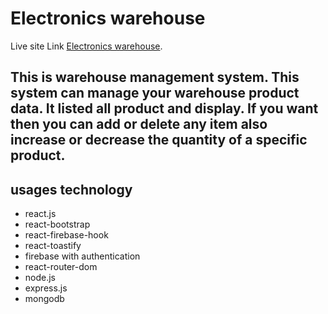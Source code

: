 # Electronics warehouse

Live site Link [Electronics warehouse](https://warehouse-management-cli-9f2b9.web.app/).

## This is warehouse management system. This system can manage your warehouse product data. It listed all product and display. If you want then you can add or delete any item also increase or decrease the quantity of a specific product.


## usages technology
* react.js
* react-bootstrap
* react-firebase-hook
* react-toastify
* firebase with authentication
* react-router-dom
* node.js
* express.js
* mongodb
